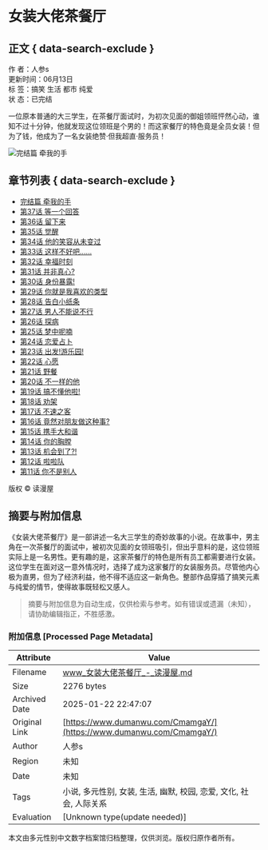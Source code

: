 # 女装大佬茶餐厅

## 正文 { data-search-exclude }


作 者：人参s  
更新时间：06月13日  
标 签：搞笑 生活 都市 纯爱  
状 态：已完结  

一位原本普通的大三学生，在茶餐厅面试时，为初次见面的御姐领班怦然心动，谁知不过十分钟，他就发现这位领班是个男的！而这家餐厅的特色竟是全员女装！但为了钱，他成为了一名女装绝赞·但我超直·服务员！

![完结篇 牵我的手](https://p6.ecombdimg.com/tos-cn-i-scl3phc04j/f9d5300d7b0f4048a70bcea2816eab5c~tplv-scl3phc04j-image.jpeg)

## 章节列表 { data-search-exclude }
- [完结篇 牵我的手](https://CmamgaY/vUyEECF.html)
- [第37话 等一个回答](https://CmamgaY/OxQNNAo.html)
- [第36话 留下来](https://CmamgaY/tsbTThl.html)
- [第35话 觉醒](https://CmamgaY/IXpKKZi.html)
- [第34话 他的笑容从未变过](https://CmamgaY/GJwMMae.html)
- [第33话 这样不好吧……](https://CmamgaY/TxrzzcH.html)
- [第32话 幸福时刻](https://CmamgaY/CIaVVJY.html)
- [第31话 并非真心?](https://CmamgaY/OzsxxGS.html)
- [第30话 身份暴露!](https://CmamgaY/XjzVVQf.html)
- [第29话 你就是我喜欢的类型](https://CmamgaY/DRvKKNq.html)
- [第28话 告白小纸条](https://CmamgaY/vUyEERF.html)
- [第27话 男人不能说不行](https://CmamgaY/OxQNNRo.html)
- [第26话 探病](https://CmamgaY/tsbTTGl.html)
- [第25话 梦中呢喃](https://CmamgaY/IXpKKgi.html)
- [第24话 恋爱占卜](https://CmamgaY/GJwMMQe.html)
- [第23话 出发!游乐园!](https://CmamgaY/TxrzzBH.html)
- [第22话 心愿](https://CmamgaY/CIaVVVY.html)
- [第21话 野餐](https://CmamgaY/OzsxxxS.html)
- [第20话 不一样的他](https://CmamgaY/XjzVVVf.html)
- [第19话 搞不懂他啦!](https://CmamgaY/DRvKKKq.html)
- [第18话 劝架](https://CmamgaY/vUyEEEF.html)
- [第17话 不速之客](https://CmamgaY/OxQNNNo.html)
- [第16话 竟然对朋友做这种事?](https://CmamgaY/tsbTTTl.html)
- [第15话 携手大和谐](https://CmamgaY/IXpKKKi.html)
- [第14话 你的胸膛](https://CmamgaY/GJwMMMe.html)
- [第13话 机会到了?!](https://CmamgaY/TxrzzzH.html)
- [第12话 啦啦队](https://CmamgaY/CIaVVgY.html)
- [第11话 你不是别人](https://CmamgaY/OzsxxCS.html)

版权 © 读漫屋
<!-- tcd_original_link https://www.dumanwu.com/CmamgaY/ -->


## 摘要与附加信息

<!-- tcd_abstract -->
《女装大佬茶餐厅》是一部讲述一名大三学生的奇妙故事的小说。在故事中，男主角在一次茶餐厅的面试中，被初次见面的女领班吸引，但出乎意料的是，这位领班实际上是一名男性。更有趣的是，这家茶餐厅的特色是所有员工都需要进行女装。这位学生在面对这一意外情况时，选择了成为这家餐厅的女装服务员。尽管他内心极为直男，但为了经济利益，他不得不适应这一新角色。整部作品穿插了搞笑元素与纯爱的情节，使得故事既轻松又感人。
<!-- tcd_abstract_end -->

> 摘要与附加信息为自动生成，仅供检索与参考。如有错误或遗漏（未知），请协助编辑指正，不胜感激。

### 附加信息 [Processed Page Metadata]

| Attribute       | Value                                  |
|-----------------|----------------------------------------|
| Filename        | www_女装大佬茶餐厅_-_读漫屋.md                             |
| Size            | 2276 bytes                           |
| Archived Date   | 2025-01-22 22:47:07                             |
| Original Link   | [https://www.dumanwu.com/CmamgaY/](https://www.dumanwu.com/CmamgaY/)                       |
| Author          | 人参s                               |
| Region          | 未知                               |
| Date            | 未知                                 |
| Tags            | 小说, 多元性别, 女装, 生活, 幽默, 校园, 恋爱, 文化, 社会, 人际关系                                 |
| Evaluation            | [Unknown type(update needed)]                                 |
<!-- tcd_table_end -->

本文由多元性别中文数字档案馆归档整理，仅供浏览。版权归原作者所有。
